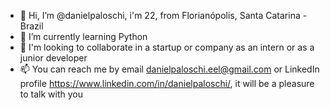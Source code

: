 - 👋 Hi, I’m @danielpaloschi, i'm 22, from Florianópolis, Santa Catarina - Brazil
- 🌱 I’m currently learning Python
- 💞️ I'm looking to collaborate in a startup or company as an intern or as a junior developer
- 📫 You can reach me by email danielpaloschi.eel@gmail.com or LinkedIn profile https://www.linkedin.com/in/danielpaloschi/, it will be a pleasure to talk with you

<!---
danielpaloschi/danielpaloschi is a ✨ special ✨ repository because its `README.md` (this file) appears on your GitHub profile.
You can click the Preview link to take a look at your changes.
--->
